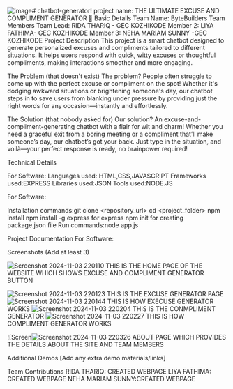 ![image](https://github.com/user-attachments/assets/6241b10a-69ce-4037-902c-5b3dab8d08c8)# chatbot-generator!
project name: THE ULTIMATE EXCUSE AND COMPLIMENT GENERATOR 🎯
Basic Details
Team Name: ByteBuilders
Team Members
Team Lead: RIDA THARIQ - GEC KOZHIKODE
Member 2: LIYA FATHIMA- GEC KOZHIKODE
Member 3: NEHA MARIAM SUNNY -GEC KOZHIKODE
Project Description
This project is a smart chatbot designed to generate personalized excuses and compliments tailored to different situations. It helps users respond with quick, witty excuses or thoughtful compliments, making interactions smoother and more engaging.

The Problem (that doesn't exist)
The problem? People often struggle to come up with the perfect excuse or compliment on the spot! Whether it's dodging awkward situations or brightening someone's day, our chatbot steps in to save users from blanking under pressure by providing just the right words for any occasion—instantly and effortlessly.

The Solution (that nobody asked for)
Our solution? An excuse-and-compliment-generating chatbot with a flair for wit and charm! Whether you need a graceful exit from a boring meeting or a compliment that’ll make someone’s day, our chatbot’s got your back. Just type in the situation, and voilà—your perfect response is ready, no brainpower required!

Technical Details

For Software:
Languages used: HTML,CSS,JAVASCRIPT
Frameworks used:EXPRESS
Libraries used:JSON
Tools used:NODE.JS

For Software:

Installation
commands:git clone <repository_url>
cd <project_folder>
npm install
npm install -g express for express
npm init  for creating package.json file
Run
commands:node app.js


Project Documentation
For Software:

Screenshots (Add at least 3)

![Screenshot 2024-11-03 220110](https://github.com/user-attachments/assets/da24c373-ce9a-454e-97f2-a4bb7a2df4df)
THIS IS THE HOME PAGE OF THE WEBSITE WHICH SHOWS EXCUSE AND COMPLIMENT GENERATOR BUTTON

![Screenshot 2024-11-03 220123](https://github.com/user-attachments/assets/01ea01f4-1b50-413d-8f69-c31d89cd4a7d)
THIS IS THE EXCUSE GENERATOR PAGE
![Screenshot 2024-11-03 220144](https://github.com/user-attachments/assets/ae564ca9-95e2-4445-af8d-8fbce739610c)
THIS IS HOW EXECUSE GENERATOR WORKS
![Screenshot 2024-11-03 220204](https://github.com/user-attachments/assets/8e072598-d407-4ef8-b565-de8759324ce7)
THIS IS THE CONMPLIMENT GENERATOR
![Screenshot 2024-11-03 220227](https://github.com/user-attachments/assets/1e705ab2-51a0-471a-98f8-963ea95fb563)
THIS IS HOW COMPLIMENT GENERATOR WORKS

![Screen![Screenshot 2024-11-03 220326](https://github.com/user-attachments/assets/4ef2546a-0ea1-4259-b442-11b36724087d)
ABOUT PAGE WHICH PROVIDES THE DETAILS ABOUT THE SITE AND TEAM MEMBERS





Additional Demos
[Add any extra demo materials/links]

Team Contributions
RIDA THARIQ: CREATED WEBPAGE
LIYA FATHIMA: CREATED WEBPAGE
NEHA MARIAM SUNNY:CREATED WEBPAGE
